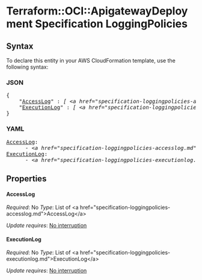 # Terraform::OCI::ApigatewayDeployment Specification LoggingPolicies

## Syntax

To declare this entity in your AWS CloudFormation template, use the following syntax:

### JSON

<pre>
{
    "<a href="#accesslog" title="AccessLog">AccessLog</a>" : <i>[ &lt;a href=&#34;specification-loggingpolicies-accesslog.md&#34;&gt;AccessLog&lt;/a&gt;, ... ]</i>,
    "<a href="#executionlog" title="ExecutionLog">ExecutionLog</a>" : <i>[ &lt;a href=&#34;specification-loggingpolicies-executionlog.md&#34;&gt;ExecutionLog&lt;/a&gt;, ... ]</i>
}
</pre>

### YAML

<pre>
<a href="#accesslog" title="AccessLog">AccessLog</a>: <i>
      - &lt;a href=&#34;specification-loggingpolicies-accesslog.md&#34;&gt;AccessLog&lt;/a&gt;</i>
<a href="#executionlog" title="ExecutionLog">ExecutionLog</a>: <i>
      - &lt;a href=&#34;specification-loggingpolicies-executionlog.md&#34;&gt;ExecutionLog&lt;/a&gt;</i>
</pre>

## Properties

#### AccessLog

_Required_: No
_Type_: List of &lt;a href=&#34;specification-loggingpolicies-accesslog.md&#34;&gt;AccessLog&lt;/a&gt;

_Update requires_: [No interruption](https://docs.aws.amazon.com/AWSCloudFormation/latest/UserGuide/using-cfn-updating-stacks-update-behaviors.html#update-no-interrupt)

#### ExecutionLog

_Required_: No
_Type_: List of &lt;a href=&#34;specification-loggingpolicies-executionlog.md&#34;&gt;ExecutionLog&lt;/a&gt;

_Update requires_: [No interruption](https://docs.aws.amazon.com/AWSCloudFormation/latest/UserGuide/using-cfn-updating-stacks-update-behaviors.html#update-no-interrupt)

